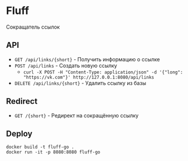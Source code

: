 # Fluff
Сокращатель ссылок

## API
- `GET /api/links/{short}` - Получить информацию о ссылке
- `POST /api/links` - Создать новую ссылку
	- `curl -X POST -H "Content-Type: application/json" -d '{"long": "https://vk.com"}' http://127.0.0.1:8080/api/links`
- `DELETE /api/links/{short}` - Удалить ссылку из базы

## Redirect
- `GET /{short}` - Редирект на сокращённую ссылку

## Deploy
```
docker build -t fluff-go .
docker run -it -p 8080:8080 fluff-go
```